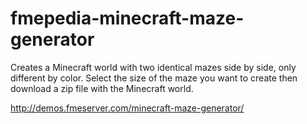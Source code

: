 # fmepedia-minecraft-maze-generator

Creates a Minecraft world with two identical mazes side by side, only different by color. Select the size of the maze you want to create then download a zip file with the Minecraft world.

http://demos.fmeserver.com/minecraft-maze-generator/


